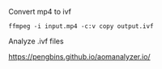 Convert mp4 to ivf

`ffmpeg -i input.mp4 -c:v copy output.ivf`

Analyze .ivf files

https://pengbins.github.io/aomanalyzer.io/
